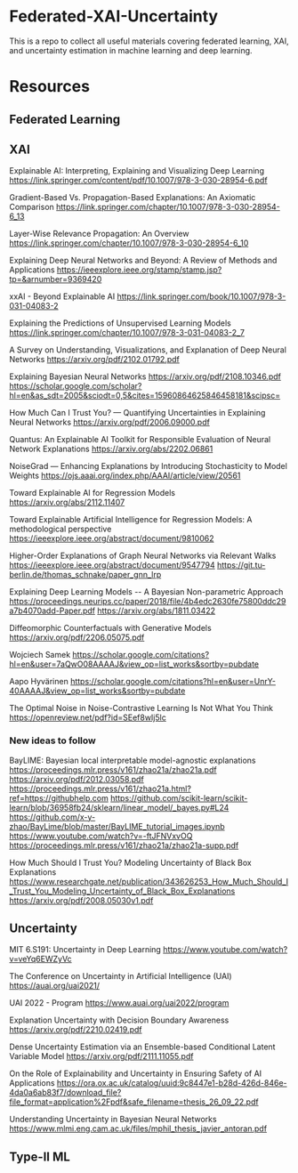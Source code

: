 # Federated-XAI-Uncertainty
This is a repo to collect all useful materials covering federated learning, XAI, and uncertainty estimation in machine learning and deep learning. 


# Resources 


## Federated Learning 





## XAI 


Explainable AI: Interpreting, Explaining and Visualizing Deep Learning
https://link.springer.com/content/pdf/10.1007/978-3-030-28954-6.pdf

Gradient-Based Vs. Propagation-Based Explanations: An Axiomatic Comparison
https://link.springer.com/chapter/10.1007/978-3-030-28954-6_13

Layer-Wise Relevance Propagation: An Overview
https://link.springer.com/chapter/10.1007/978-3-030-28954-6_10

Explaining Deep Neural Networks and Beyond: A Review of Methods and Applications
https://ieeexplore.ieee.org/stamp/stamp.jsp?tp=&arnumber=9369420

xxAI - Beyond Explainable AI
https://link.springer.com/book/10.1007/978-3-031-04083-2

Explaining the Predictions of Unsupervised Learning Models
https://link.springer.com/chapter/10.1007/978-3-031-04083-2_7

A Survey on Understanding, Visualizations, and Explanation of Deep Neural Networks
https://arxiv.org/pdf/2102.01792.pdf

Explaining Bayesian Neural Networks
https://arxiv.org/pdf/2108.10346.pdf
https://scholar.google.com/scholar?hl=en&as_sdt=2005&sciodt=0,5&cites=15960864625846458181&scipsc=

How Much Can I Trust You? — Quantifying Uncertainties in Explaining Neural Networks
https://arxiv.org/pdf/2006.09000.pdf

Quantus: An Explainable AI Toolkit for Responsible Evaluation of Neural Network Explanations
https://arxiv.org/abs/2202.06861

NoiseGrad — Enhancing Explanations by Introducing Stochasticity to Model Weights
https://ojs.aaai.org/index.php/AAAI/article/view/20561


Toward Explainable AI for Regression Models
https://arxiv.org/abs/2112.11407

Toward Explainable Artificial Intelligence for Regression Models: A methodological perspective
https://ieeexplore.ieee.org/abstract/document/9810062

Higher-Order Explanations of Graph Neural Networks via Relevant Walks
https://ieeexplore.ieee.org/abstract/document/9547794
https://git.tu-berlin.de/thomas_schnake/paper_gnn_lrp

Explaining Deep Learning Models -- A Bayesian Non-parametric Approach
https://proceedings.neurips.cc/paper/2018/file/4b4edc2630fe75800ddc29a7b4070add-Paper.pdf
https://arxiv.org/abs/1811.03422

Diffeomorphic Counterfactuals with Generative Models
https://arxiv.org/pdf/2206.05075.pdf

Wojciech Samek
https://scholar.google.com/citations?hl=en&user=7aQwO08AAAAJ&view_op=list_works&sortby=pubdate

Aapo Hyvärinen
https://scholar.google.com/citations?hl=en&user=UnrY-40AAAAJ&view_op=list_works&sortby=pubdate

The Optimal Noise in Noise-Contrastive Learning Is Not What You Think
https://openreview.net/pdf?id=SEef8wIj5lc

### New ideas to follow

BayLIME: Bayesian local interpretable model-agnostic explanations
https://proceedings.mlr.press/v161/zhao21a/zhao21a.pdf
https://arxiv.org/pdf/2012.03058.pdf
https://proceedings.mlr.press/v161/zhao21a.html?ref=https://githubhelp.com
https://github.com/scikit-learn/scikit-learn/blob/36958fb24/sklearn/linear_model/_bayes.py#L24
https://github.com/x-y-zhao/BayLime/blob/master/BayLIME_tutorial_images.ipynb
https://www.youtube.com/watch?v=-ftJFNVxvOQ
https://proceedings.mlr.press/v161/zhao21a/zhao21a-supp.pdf
 
How Much Should I Trust You? Modeling Uncertainty of Black Box Explanations
https://www.researchgate.net/publication/343626253_How_Much_Should_I_Trust_You_Modeling_Uncertainty_of_Black_Box_Explanations
https://arxiv.org/pdf/2008.05030v1.pdf



## Uncertainty 

MIT 6.S191: Uncertainty in Deep Learning
https://www.youtube.com/watch?v=veYq6EWZyVc


The Conference on Uncertainty in Artificial Intelligence (UAI)
https://auai.org/uai2021/

UAI 2022 - Program
https://www.auai.org/uai2022/program

Explanation Uncertainty with Decision Boundary Awareness
https://arxiv.org/pdf/2210.02419.pdf

Dense Uncertainty Estimation via an Ensemble-based Conditional Latent Variable Model
https://arxiv.org/pdf/2111.11055.pdf

On the Role of Explainability and Uncertainty in Ensuring Safety of AI Applications
https://ora.ox.ac.uk/catalog/uuid:9c8447e1-b28d-426d-846e-4da0a6ab83f7/download_file?file_format=application%2Fpdf&safe_filename=thesis_26_09_22.pdf

Understanding Uncertainty in Bayesian Neural Networks
https://www.mlmi.eng.cam.ac.uk/files/mphil_thesis_javier_antoran.pdf

## Type-II ML 
 
 
 




